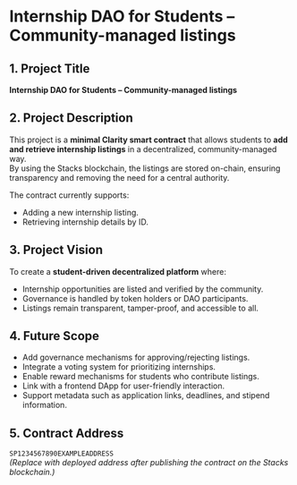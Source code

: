 # Internship DAO for Students – Community-managed listings

## 1. Project Title
**Internship DAO for Students – Community-managed listings**

## 2. Project Description
This project is a **minimal Clarity smart contract** that allows students to **add and retrieve internship listings** in a decentralized, community-managed way.  
By using the Stacks blockchain, the listings are stored on-chain, ensuring transparency and removing the need for a central authority.

The contract currently supports:
- Adding a new internship listing.
- Retrieving internship details by ID.

## 3. Project Vision
To create a **student-driven decentralized platform** where:
- Internship opportunities are listed and verified by the community.
- Governance is handled by token holders or DAO participants.
- Listings remain transparent, tamper-proof, and accessible to all.

## 4. Future Scope
- Add governance mechanisms for approving/rejecting listings.
- Integrate a voting system for prioritizing internships.
- Enable reward mechanisms for students who contribute listings.
- Link with a frontend DApp for user-friendly interaction.
- Support metadata such as application links, deadlines, and stipend information.

## 5. Contract Address
`SP1234567890EXAMPLEADDRESS`  
*(Replace with deployed address after publishing the contract on the Stacks blockchain.)*
